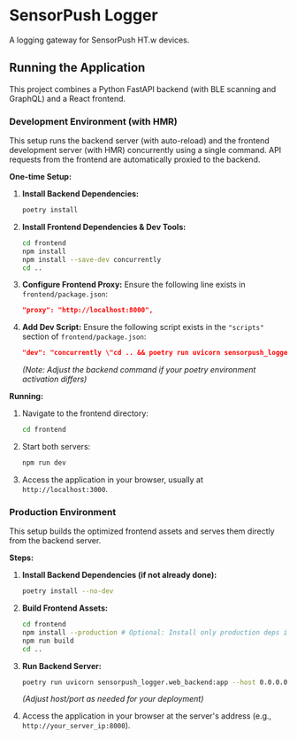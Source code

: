 # SensorPush Logger

A logging gateway for SensorPush HT.w devices.

## Running the Application

This project combines a Python FastAPI backend (with BLE scanning and GraphQL) and a React frontend.

### Development Environment (with HMR)

This setup runs the backend server (with auto-reload) and the frontend development server (with HMR) concurrently using a single command. API requests from the frontend are automatically proxied to the backend.

**One-time Setup:**

1.  **Install Backend Dependencies:**
    ```bash
    poetry install
    ```
2.  **Install Frontend Dependencies & Dev Tools:**
    ```bash
    cd frontend
    npm install
    npm install --save-dev concurrently
    cd ..
    ```
3.  **Configure Frontend Proxy:** Ensure the following line exists in `frontend/package.json`:
    ```json
    "proxy": "http://localhost:8000",
    ```
4.  **Add Dev Script:** Ensure the following script exists in the `"scripts"` section of `frontend/package.json`:
    ```json
    "dev": "concurrently \"cd .. && poetry run uvicorn sensorpush_logger.web_backend:app --reload --port 8000\" \"npm start\""
    ```
    *(Note: Adjust the backend command if your poetry environment activation differs)*

**Running:**

1.  Navigate to the frontend directory:
    ```bash
    cd frontend
    ```
2.  Start both servers:
    ```bash
    npm run dev
    ```
3.  Access the application in your browser, usually at `http://localhost:3000`.

### Production Environment

This setup builds the optimized frontend assets and serves them directly from the backend server.

**Steps:**

1.  **Install Backend Dependencies (if not already done):**
    ```bash
    poetry install --no-dev
    ```
2.  **Build Frontend Assets:**
    ```bash
    cd frontend
    npm install --production # Optional: Install only production deps if needed
    npm run build
    cd ..
    ```
3.  **Run Backend Server:**
    ```bash
    poetry run uvicorn sensorpush_logger.web_backend:app --host 0.0.0.0 --port 8000
    ```
    *(Adjust host/port as needed for your deployment)*

4.  Access the application in your browser at the server's address (e.g., `http://your_server_ip:8000`).